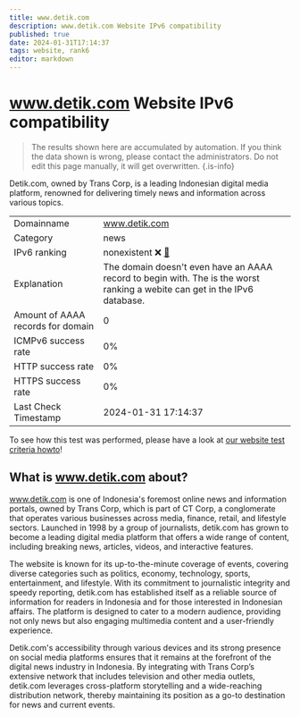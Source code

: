 ```yaml
---
title: www.detik.com
description: www.detik.com Website IPv6 compatibility
published: true
date: 2024-01-31T17:14:37
tags: website, rank6
editor: markdown
---
```


# www.detik.com Website IPv6 compatibility

> The results shown here are accumulated by automation. If you think the data shown is wrong, please contact the administrators. 
> Do not edit this page manually, it will get overwritten.
{.is-info}

Detik.com, owned by Trans Corp, is a leading Indonesian digital media platform, renowned for delivering timely news and information across various topics.


|   |   |
| - | - |
| Domainname | www.detik.com
| Category | news |
| IPv6 ranking | nonexistent :x: [🔗](/howto/ranking) |
| Explanation | The domain doesn't even have an AAAA record to begin with. The is the worst ranking a webite can get in the IPv6 database. |
| Amount of AAAA records for domain | 0 |
| ICMPv6 success rate | 0%|
| HTTP success rate | 0% |
| HTTPS success rate | 0% |
| Last Check Timestamp | 2024-01-31 17:14:37 |

To see how this test was performed, please have a look at [our website test criteria howto](/howto/testcriteria/website)!


## What is www.detik.com about?
www.detik.com is one of Indonesia's foremost online news and information portals, owned by Trans Corp, which is part of CT Corp, a conglomerate that operates various businesses across media, finance, retail, and lifestyle sectors. Launched in 1998 by a group of journalists, detik.com has grown to become a leading digital media platform that offers a wide range of content, including breaking news, articles, videos, and interactive features.

The website is known for its up-to-the-minute coverage of events, covering diverse categories such as politics, economy, technology, sports, entertainment, and lifestyle. With its commitment to journalistic integrity and speedy reporting, detik.com has established itself as a reliable source of information for readers in Indonesia and for those interested in Indonesian affairs. The platform is designed to cater to a modern audience, providing not only news but also engaging multimedia content and a user-friendly experience. 

Detik.com's accessibility through various devices and its strong presence on social media platforms ensures that it remains at the forefront of the digital news industry in Indonesia. By integrating with Trans Corp’s extensive network that includes television and other media outlets, detik.com leverages cross-platform storytelling and a wide-reaching distribution network, thereby maintaining its position as a go-to destination for news and current events.


